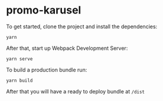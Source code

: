 # promo-karusel

To get started, clone the project and install the dependencies:

```
yarn
```

After that, start up Webpack Development Server:

```
yarn serve
```

To build a production bundle run:

```
yarn build
```

After that you will have a ready to deploy bundle at `/dist`

